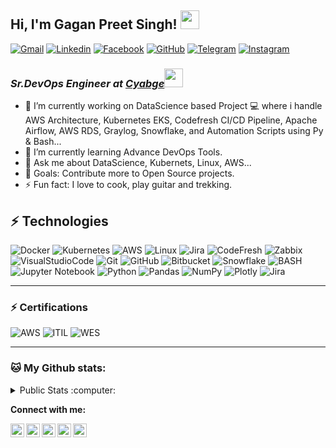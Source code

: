 ## <h> Hi, I'm Gagan Preet Singh! <img src="https://emojis.slackmojis.com/emojis/images/1531849430/4246/blob-sunglasses.gif?1531849430" width="30"/></h>
[![Gmail](https://img.shields.io/badge/-link.gagan92-c14438?style=flat&logo=Gmail&logoColor=white)](mailto:link.gagan92@gmail.com)
[![Linkedin](https://img.shields.io/badge/-gagansingh87-0072b1?style=flat&logo=Linkedin&logoColor=white)](https://www.linkedin.com/in/gagansingh87/)
[![Facebook](https://img.shields.io/badge/-gagansingh91-blue?style=flat-square&logo=Facebook&logoColor=white&link=https://www.facebook.com/gagansingh91/)](https://www.facebook.com/gagansingh91/)
[![GitHub](https://img.shields.io/badge/-GitHub-181717?style=flat-square&logo=github&logoColor=white&link=https://github.com/gagansingh92)](https://github.com/gagansingh92)
[![Telegram](https://img.shields.io/badge/-gagansingh92-blue?style=flat-square&logo=Telegram)](https://t.me/gagansingh92)
[![Instagram](https://img.shields.io/badge/gagan_singhx-lightgrey?style=flat-square&logo=instagram)](https://www.instagram.com/gagan_singhx/)

### <p> <em>Sr.DevOps Engineer at <a href="https://www.cybage.com/">Cyabge</a><img src="https://media.giphy.com/media/WUlplcMpOCEmTGBtBW/giphy.gif" width="30"></em></p>

- 🔭 I’m currently working on DataScience based Project 💻  where i handle AWS Architecture, Kubernetes EKS, Codefresh CI/CD Pipeline, Apache Airflow, AWS RDS, Graylog, Snowflake, and Automation Scripts using Py & Bash...
- 🌱 I’m currently learning Advance DevOps Tools.
- 💬 Ask me about DataScience, Kubernets, Linux, AWS...
- 🥅 Goals: Contribute more to Open Source projects.
- ⚡ Fun fact: I love to cook, play guitar and trekking. 

## ⚡ Technologies
![Docker](https://img.shields.io/badge/-Docker-lightblue?style=flat-square&logo=docker)
![Kubernetes](https://img.shields.io/badge/-Kubernetes-lightblue?style=flat-square&logo=Kubernetes)
![AWS](https://img.shields.io/badge/-AWS-gray?style=flat-square&logo=amazon)
![Linux](https://img.shields.io/badge/-Linux-gray?style=flat-square&logo=linux)
![Jira](https://img.shields.io/badge/-Jira-blue?style=flat-square&logo=jira)
![CodeFresh](https://img.shields.io/badge/-CodeFresh-lightgreen?style=flat-square&logo=mongodb)
![Zabbix](https://img.shields.io/badge/-ZABBIX-darkred?style=flat-square&logo=Zabbix)
![VisualStudioCode](https://img.shields.io/badge/-VisualStudioCode-blue?style=flat-square&logo=visual-studio-code)
![Git](https://img.shields.io/badge/-Git-black?style=flat-square&logo=Git)
![GitHub](https://img.shields.io/badge/github-%23121011.svg?style=for-the-badge&logo=github&logoColor=white)
![Bitbucket](https://img.shields.io/badge/bitbucket-%230047B3.svg?style=for-the-badge&logo=bitbucket&logoColor=white)
![Snowflake](https://img.shields.io/badge/-Snowflake-blue?style=flat-square&logo=Snowflake)
![BASH](https://img.shields.io/badge/-BASH-gray?style=flat-square&logo=linux)
![Jupyter Notebook](https://img.shields.io/badge/jupyter-%23FA0F00.svg?style=for-the-badge&logo=jupyter&logoColor=white)
![Python](https://img.shields.io/badge/python-3670A0?style=for-the-badge&logo=python&logoColor=ffdd54)
![Pandas](https://img.shields.io/badge/pandas-%23150458.svg?style=for-the-badge&logo=pandas&logoColor=white)
![NumPy](https://img.shields.io/badge/numpy-%23013243.svg?style=for-the-badge&logo=numpy&logoColor=white)
![Plotly](https://img.shields.io/badge/Plotly-%233F4F75.svg?style=for-the-badge&logo=plotly&logoColor=white)
![Jira](https://img.shields.io/badge/jira-%230A0FFF.svg?style=for-the-badge&logo=jira&logoColor=white)

---
### ⚡ Certifications
![AWS](https://img.shields.io/badge/Amazon_AWS-FF9900?style=for-the-badge&logo=amazonaws&logoColor=white)
![ITIL](https://img.shields.io/badge/ITIL%20F_CPD-1890FF?style=for-the-badge&logo=itil&logoColor=white)
![WES](https://img.shields.io/badge/World%20Education%20Services%20(WES)-green?style=for-the-badge&logo=itil&logoColor=white)

---

### 🐱 My Github stats:

<details>
  <summary> Public Stats :computer:</summary>

![Apoorv's github stats](https://github-readme-stats.vercel.app/api?username=gagansingh92&show_icons=true&title_color=ffc857&icon_color=8ac926&text_color=daf7dc&bg_color=151515&hide=["stars"])
[![Top Langs](https://github-readme-stats.vercel.app/api/top-langs/?username=gagansingh92&layout=compact&text_color=daf7dc&bg_color=151515)](https://github.com/anuraghazra/github-readme-stats)
----
 
</details>

**Connect with me:**

<a href="https://www.linkedin.com/in/gagansingh87"><img align="left" alt="Gagan's Linkdein" width="22px" src="https://cdn.jsdelivr.net/npm/simple-icons@v3/icons/linkedin.svg" /></a>
<a href="https://github.com/gagansingh92"><img align="left" alt="Gagan's Github" width="22px" src="https://cdn.jsdelivr.net/npm/simple-icons@v3/icons/github.svg" /></a><a href="https://t.me/gagansingh92"><img align="left" alt="Gagan's Telegram" width="22px" src="https://cdn.jsdelivr.net/npm/simple-icons@v3/icons/telegram.svg" /></a>
<a href="https://instagram.com/gagan_singhx/"><img align="left" alt="Gagan's Instagram" width="22px" src="https://cdn.jsdelivr.net/npm/simple-icons@v3/icons/instagram.svg" /></a>
<a href="https://www.facebook.com/gagansingh91/"><img align="left" alt="Gagan's Facebook" width="22px" src="https://cdn.jsdelivr.net/npm/simple-icons@v3/icons/facebook.svg" /></a> 

<br/>
<br/>
